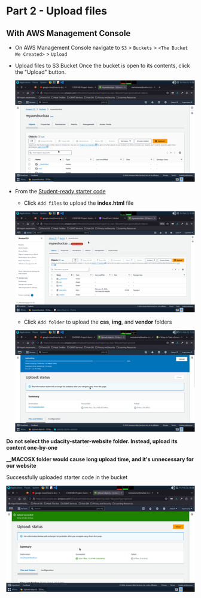 # Part 2 - Upload files

## With AWS Management Console

- On AWS Management Console navigate to `S3` > `Buckets` > `<The Bucket We Created>` > `Upload`

- Upload files to S3 Bucket Once the bucket is open to its contents, click the "Upload" button.

  ![Upload to S3 - Step 1](Step2-upload%20files%20S3/dashboards3.png)

- From the [Student-ready starter code](https://drive.google.com/open?id=15vQ7-utH7wBJzdAX3eDmO9ls35J5_sEQ)

  - Click `Add files` to upload the **index.html** file

  ![Upload to S3 - Step 1](Step2-upload%20files%20S3/s3buka.png)

  - Click `Add folder` to upload the **css**, **img**, and **vendor** folders

  ![Upload to S3 - Step 1](Step2-upload%20files%20S3/uploadingS3aws.png)

**Do not select the udacity-starter-website folder. Instead, upload its content one-by-one**

**\_\_MACOSX folder would cause long upload time, and it's unnecessary for our website**

Successfully uploaded starter code in the bucket

![Upload to S3 - Step 1](Step2-upload%20files%20S3/uploaded.png)

